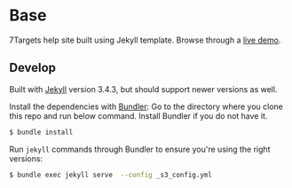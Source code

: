 # Base

7Targets help site built using Jekyll template. Browse through a [live demo](https://orange-ape.cloudvent.net/).

## Develop

Built with [Jekyll](http://jekyllrb.com/) version 3.4.3, but should support newer versions as well.

Install the dependencies with [Bundler](http://bundler.io/):
Go to the directory where you clone this repo and run below command. Install Bundler if you do not have it.

~~~bash
$ bundle install
~~~

Run `jekyll` commands through Bundler to ensure you're using the right versions:

~~~bash
$ bundle exec jekyll serve  --config _s3_config.yml
~~~
